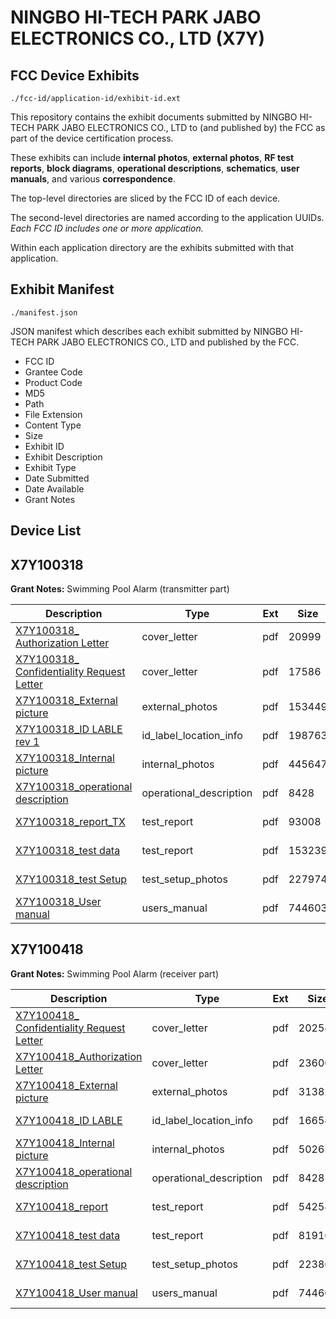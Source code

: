 # NINGBO HI-TECH PARK JABO ELECTRONICS CO., LTD (X7Y)
## FCC Device Exhibits

```
./fcc-id/application-id/exhibit-id.ext
```

This repository contains the exhibit documents submitted by NINGBO HI-TECH PARK JABO ELECTRONICS CO., LTD to (and published by) the FCC as part of the device certification process.

These exhibits can include **internal photos**, **external photos**, **RF test reports**, **block diagrams**, **operational descriptions**, **schematics**, **user manuals**, and various **correspondence**.

The top-level directories are sliced by the FCC ID of each device.

The second-level directories are named according to the application UUIDs. *Each FCC ID includes one or more application.*

Within each application directory are the exhibits submitted with that application. 

## Exhibit Manifest

```
./manifest.json
```

JSON manifest which describes each exhibit submitted by NINGBO HI-TECH PARK JABO ELECTRONICS CO., LTD and published by the FCC.

- FCC ID
- Grantee Code
- Product Code
- MD5
- Path
- File Extension
- Content Type
- Size
- Exhibit ID
- Exhibit Description
- Exhibit Type
- Date Submitted
- Date Available
- Grant Notes

## Device List
## X7Y100318
**Grant Notes:** Swimming Pool Alarm (transmitter part)

| Description | Type | Ext | Size | Submitted | Available |
| ----------- | ---- | --- | ---- | --------- | --------- |
| [X7Y100318_ Authorization Letter](X7Y100318/4d65923326e8ec24755d8d74459a3429/1278950.pdf) | cover_letter | pdf | 20999 | 2010-05-10 | 2010-06-04 |
| [X7Y100318_ Confidentiality Request Letter](X7Y100318/4d65923326e8ec24755d8d74459a3429/1278951.pdf) | cover_letter | pdf | 17586 | 2010-05-10 | 2010-06-04 |
| [X7Y100318_External picture](X7Y100318/4d65923326e8ec24755d8d74459a3429/1278952.pdf) | external_photos | pdf | 153449 | 2010-05-10 | 2010-06-04 |
| [X7Y100318_ID LABLE rev 1](X7Y100318/4d65923326e8ec24755d8d74459a3429/1278980.pdf) | id_label_location_info | pdf | 198763 | 2010-05-10 | 2010-06-04 |
| [X7Y100318_Internal picture](X7Y100318/4d65923326e8ec24755d8d74459a3429/1278954.pdf) | internal_photos | pdf | 445647 | 2010-05-10 | 2010-06-04 |
| [X7Y100318_operational description](X7Y100318/4d65923326e8ec24755d8d74459a3429/1278955.pdf) | operational_description | pdf | 8428 | 2010-05-10 | 2010-06-04 |
| [X7Y100318_report_TX](X7Y100318/4d65923326e8ec24755d8d74459a3429/1278958.pdf) | test_report | pdf | 93008 | 2010-05-10 | 2010-06-04 |
| [X7Y100318_test data](X7Y100318/4d65923326e8ec24755d8d74459a3429/1278959.pdf) | test_report | pdf | 153239 | 2010-05-10 | 2010-06-04 |
| [X7Y100318_test Setup](X7Y100318/4d65923326e8ec24755d8d74459a3429/1278960.pdf) | test_setup_photos | pdf | 227974 | 2010-05-10 | 2010-06-04 |
| [X7Y100318_User manual](X7Y100318/4d65923326e8ec24755d8d74459a3429/1278961.pdf) | users_manual | pdf | 744603 | 2010-05-10 | 2010-06-04 |
## X7Y100418
**Grant Notes:** Swimming Pool Alarm (receiver part)

| Description | Type | Ext | Size | Submitted | Available |
| ----------- | ---- | --- | ---- | --------- | --------- |
| [X7Y100418_ Confidentiality Request Letter](X7Y100418/9dfbd4ee43fc2aea0e36ffcd478540b8/1278969.pdf) | cover_letter | pdf | 20254 | 2010-05-10 | 2010-05-12 |
| [X7Y100418_Authorization Letter](X7Y100418/9dfbd4ee43fc2aea0e36ffcd478540b8/1278970.pdf) | cover_letter | pdf | 23600 | 2010-05-10 | 2010-05-12 |
| [X7Y100418_External picture](X7Y100418/9dfbd4ee43fc2aea0e36ffcd478540b8/1278971.pdf) | external_photos | pdf | 313829 | 2010-05-10 | 2010-05-12 |
| [X7Y100418_ID LABLE](X7Y100418/9dfbd4ee43fc2aea0e36ffcd478540b8/1278972.pdf) | id_label_location_info | pdf | 166548 | 2010-05-10 | 2010-05-12 |
| [X7Y100418_Internal picture](X7Y100418/9dfbd4ee43fc2aea0e36ffcd478540b8/1278973.pdf) | internal_photos | pdf | 502652 | 2010-05-10 | 2010-05-12 |
| [X7Y100418_operational description](X7Y100418/9dfbd4ee43fc2aea0e36ffcd478540b8/1278955.pdf) | operational_description | pdf | 8428 | 2010-05-10 | 2010-05-12 |
| [X7Y100418_report](X7Y100418/9dfbd4ee43fc2aea0e36ffcd478540b8/1278976.pdf) | test_report | pdf | 54254 | 2010-05-10 | 2010-05-12 |
| [X7Y100418_test data](X7Y100418/9dfbd4ee43fc2aea0e36ffcd478540b8/1278977.pdf) | test_report | pdf | 81916 | 2010-05-10 | 2010-05-12 |
| [X7Y100418_test Setup](X7Y100418/9dfbd4ee43fc2aea0e36ffcd478540b8/1278978.pdf) | test_setup_photos | pdf | 223860 | 2010-05-10 | 2010-05-12 |
| [X7Y100418_User manual](X7Y100418/9dfbd4ee43fc2aea0e36ffcd478540b8/1278961.pdf) | users_manual | pdf | 744603 | 2010-05-10 | 2010-05-12 |
